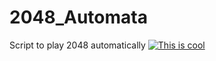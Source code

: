 # 2048_Automata
Script to play 2048 automatically 
[![This is cool ](https://i.ytimg.com/vi/_HqY0eBmXV4/hqdefault.jpg)](https://youtu.be/_HqY0eBmXV4)
